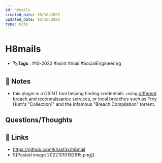 ```yaml
---
id: h8mails
created_date: 10/10/2022
updated_date: 10/10/2022
type: note
---
```


#  H8mails
- **🏷️Tags** :  #10-2022 #osint #mail #SocialEngineering 
[ ](#anki-card)
## 📝 Notes
- this plugin is a OSINT tool helping finding credentials  using [different breach and reconnaissance services](https://github.com/khast3x/h8mail#apis), or local breaches such as Troy Hunt's "Collection1" and the infamous "Breach Compilation" torrent.


## Questions/Thoughts


## 🔗 Links
- https://github.com/khast3x/h8mail
- ![[Pasted image 20221010182615.png]]